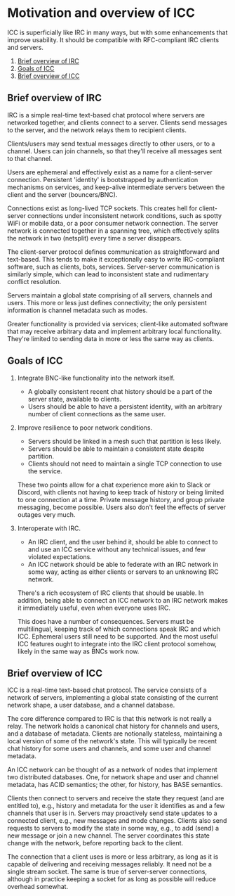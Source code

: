 # Motivation and overview of ICC

ICC is superficially like IRC in many ways, but with some enhancements that improve usability. It should be compatible with RFC-compliant IRC clients and servers.

1. [Brief overview of IRC](#brief-overview-of-irc)
2. [Goals of ICC](#goals-of-icc)
3. [Brief overview of ICC](#brief-overview-of-icc)

## Brief overview of IRC

IRC is a simple real-time text-based chat protocol where servers are networked together, and clients connect to a server. Clients send messages to the server, and the network relays them to recipient clients. 

Clients/users may send textual messages directly to other users, or to a channel. Users can join channels, so that they'll receive all messages sent to that channel.

Users are ephemeral and effectively exist as a name for a client-server connection. Persistent 'identity' is bootstrapped by authentication mechanisms on services, and keep-alive intermediate servers between the client and the server (bouncers/BNC).

Connections exist as long-lived TCP sockets. This creates hell for client-server connections under inconsistent network conditions, such as spotty WiFi or mobile data, or a poor consumer network connection. The server network is connected together in a spanning tree, which effectively splits the network in two (netsplit) every time a server disappears.

The client-server protocol defines communication as straightforward and text-based. This tends to make it exceptionally easy to write IRC-compliant software, such as clients, bots, services. Server-server communication is similarly simple, which can lead to inconsistent state and rudimentary conflict resolution.

Servers maintain a global state comprising of all servers, channels and users. This more or less just defines connectivity; the only persistent information is channel metadata such as modes.

Greater functionality is provided via services; client-like automated software that may receive arbitrary data and implement arbitrary local functionality. They're limited to sending data in more or less the same way as clients.


## Goals of ICC
1. Integrate BNC-like functionality into the network itself.
    * A globally consistent recent chat history should be a part of the server state, available to clients.
    * Users should be able to have a persistent identity, with an arbitrary number of client connections as the same user.
    
2. Improve resilience to poor network conditions.
    * Servers should be linked in a mesh such that partition is less likely.
    * Servers should be able to maintain a consistent state despite partition.
    * Clients should not need to maintain a single TCP connection to use the service.
    
   These two points allow for a chat experience more akin to Slack or Discord, with clients not having to keep track of history or being limited to one connection at a time. Private message history, and group private messaging, become possible. Users also don't feel the effects of server outages very much.
    
3. Interoperate with IRC.
    * An IRC client, and the user behind it, should be able to connect to and use an ICC service without any technical issues, and few violated expectations.
    * An ICC network should be able to federate with an IRC network in some way, acting as either clients or servers to an unknowing IRC network.
    
   There's a rich ecosystem of IRC clients that should be usable. In addition, being able to connect an ICC network to an IRC network makes it immediately useful, even when everyone uses IRC.
    
   This does have a number of consequences. Servers must be multilingual, keeping track of which connections speak IRC and which ICC. Ephemeral users still need to be supported. And the most useful ICC features ought to integrate into the IRC client protocol somehow, likely in the same way as BNCs work now. 


## Brief overview of ICC

ICC is a real-time text-based chat protocol. The service consists of a network of servers, implementing a global state consisting of the current network shape, a user database, and a channel database.

The core difference compared to IRC is that this network is not really a relay. The network holds a canonical chat history for channels and users, and a database of metadata. Clients are notionally stateless, maintaining a local version of some of the network's state. This will typically be recent chat history for some users and channels, and some user and channel metadata.

An ICC network can be thought of as a network of nodes that implement two distributed databases. One, for network shape and user and channel metadata, has ACID semantics; the other, for history, has BASE semantics.

Clients then connect to servers and receive the state they request (and are entitled to), e.g., history and metadata for the user it identifies as and a few channels that user is in. Servers may proactively send state updates to a connected client, e.g., new messages and mode changes. Clients also send requests to servers to modify the state in some way, e.g., to add (send) a new message or join a new channel. The server coordinates this state change with the network, before reporting back to the client.

The connection that a client uses is more or less arbitrary, as long as it is capable of delivering and receiving messages reliably. It need not be a single stream socket. The same is true of server-server connections, although in practice keeping a socket for as long as possible will reduce overhead somewhat.
